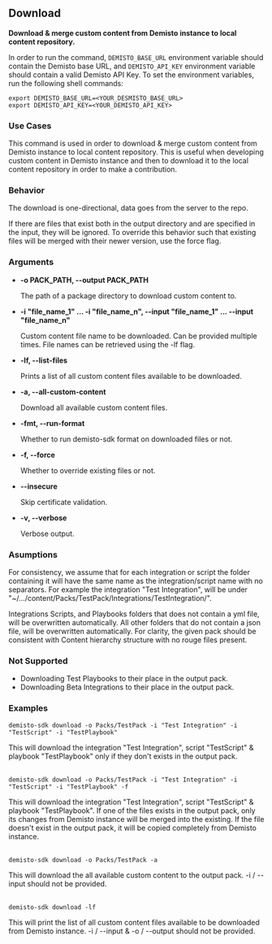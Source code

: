 ## Download

**Download & merge custom content from Demisto instance to local content repository.**

In order to run the command, `DEMISTO_BASE_URL` environment variable should contain the Demisto base URL, and `DEMISTO_API_KEY` environment variable should contain a valid Demisto API Key.
To set the environment variables, run the following shell commands:
```
export DEMISTO_BASE_URL=<YOUR_DESMISTO_BASE_URL>
export DEMISTO_API_KEY=<YOUR_DEMISTO_API_KEY>
```


### Use Cases
This command is used in order to download & merge custom content from Demisto instance to local content repository. This is useful when developing custom content in Demisto instance and then to
download it to the local content repository in order to make a contribution.


### Behavior
The download is one-directional, data goes from the server to the repo.

If there are files that exist both in the output directory and are specified in the input, they will be ignored. To override this behavior such that existing files will be merged with their newer version, use the force flag.

### Arguments
* **-o PACK_PATH, --output PACK_PATH**

    The path of a package directory to download custom content to.

* **-i "file_name_1" ... -i "file_name_n", --input "file_name_1" ... --input "file_name_n"**

    Custom content file name to be downloaded. Can be provided multiple times. File names can be retrieved using the -lf flag.

* **-lf, --list-files**

    Prints a list of all custom content files available to be downloaded.

* **-a, --all-custom-content**

    Download all available custom content files.

* **-fmt, --run-format**

    Whether to run demisto-sdk format on downloaded files or not.

* **-f, --force**

    Whether to override existing files or not.

* **--insecure**

    Skip certificate validation.

* **-v, --verbose**

    Verbose output.


### Asumptions
For consistency, we assume that for each integration or script the folder containing it will have the same name as the integration/script name with no separators. For example the integration "Test Integration", will be under "~/.../content/Packs/TestPack/Integrations/TestIntegration/".

Integrations Scripts, and Playbooks folders that does not contain a yml file, will be overwritten automatically.
All other folders that do not contain a json file, will be overwritten automatically.
For clarity, the given pack should be consistent with Content hierarchy structure with no rouge files present.


### Not Supported
* Downloading Test Playbooks to their place in the output pack.
* Downloading Beta Integrations to their place in the output pack.

### Examples
```
demisto-sdk download -o Packs/TestPack -i "Test Integration" -i "TestScript" -i "TestPlaybook"
```
This will download the integration "Test Integration", script "TestScript" & playbook "TestPlaybook" only if they don't exists in the output pack.
<br/><br/>
```
demisto-sdk download -o Packs/TestPack -i "Test Integration" -i "TestScript" -i "TestPlaybook" -f
```
This will download the integration "Test Integration", script "TestScript" & playbook "TestPlaybook".
If one of the files exists in the output pack, only its changes from Demisto instance will be merged into the existing.
If the file doesn't exist in the output pack, it will be copied completely from Demisto instance.
<br/><br/>
```
demisto-sdk download -o Packs/TestPack -a
```
This will download the all available custom content to the output pack.
-i / --input should not be provided.
<br/><br/>
```
demisto-sdk download -lf
```
This will print the list of all custom content files available to be downloaded from Demisto instance.
-i / --input & -o / --output should not be provided.
<br/><br/>
